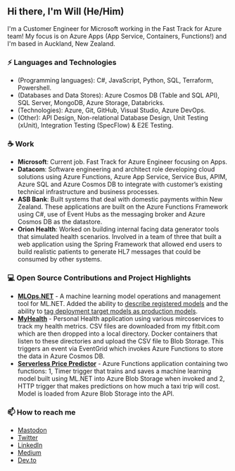 ## Hi there, I'm Will (He/Him)

I'm a Customer Engineer for Microsoft working in the Fast Track for Azure team! My focus is on Azure Apps (App Service, Containers, Functions!) and I'm based in Auckland, New Zealand.

### ⚡ Languages and Technologies

* (Programming languages): C#, JavaScript, Python, SQL, Terraform, Powershell.
* (Databases and Data Stores): Azure Cosmos DB (Table and SQL API), SQL Server, MongoDB, Azure Storage, Databricks.
* (Technologies): Azure, Git, GitHub, Visual Studio, Azure DevOps.
* (Other): API Design, Non-relational Database Design, Unit Testing (xUnit), Integration Testing (SpecFlow) & E2E Testing.

### ☕ Work

* **Microsoft**: Current job. Fast Track for Azure Engineer focusing on Apps.
* **Datacom**: Software engineering and architect role developing cloud solutions using Azure Functions, Azure App Service, Service Bus, APIM, Azure SQL and Azure Cosmos DB to integrate with customer’s existing technical infrastructure and business processes.
* **ASB Bank**: Built systems that deal with domestic payments within New Zealand. These applications are built on the Azure Functions Framework using C#, use of Event Hubs as the messaging broker and Azure Cosmos DB as the datastore.
* **Orion Health**: Worked on building internal facing data generator tools that simulated health scenarios. Involved in a team of three that built a web application using the Spring Framework that allowed end users to build realistic patients to generate HL7 messages that could be consumed by other systems.

### 💻 Open Source Contributions and Project Highlights

* **[MLOps.NET](https://github.com/aslotte/MLOps.NET)** - A machine learning model operations and management tool for ML.NET. Added the ability to [describe registered models](https://github.com/aslotte/MLOps.NET/pull/283) and the ability to [tag deployment target models as production models](https://github.com/aslotte/MLOps.NET/pull/295).
* **[MyHealth](https://github.com/willvelida/MyHealth)** - Personal Health application using various mircoservices to track my health metrics. CSV files are downloaded from my fitbit.com which are then dropped into a local directory. Docker containers that listen to these directories and upload the CSV file to Blob Storage. This triggers an event via EventGrid which invokes Azure Functions to store the data in Azure Cosmos DB. 
* **[Serverless Price Predictor](https://github.com/willvelida/serverless-price-predictor)** - Azure Functions application containing two functions: 1, Timer trigger that trains and saves a machine learning model built using ML.NET into Azure Blob Storage when invoked and 2, HTTP trigger that makes predictions on how much a taxi trip will cost. Model is loaded from Azure Blob Storage into the API.

### 📫 How to reach me

* [Mastodon](https://mastodon.social/@willvelida)
* [Twitter](https://twitter.com/willvelida)
* [LinkedIn](https://www.linkedin.com/in/willvelida/)
* [Medium](https://medium.com/@willvelida)
* [Dev.to](https://dev.to/willvelida)

<!--
**willvelida/willvelida** is a ✨ _special_ ✨ repository because its `README.md` (this file) appears on your GitHub profile.

Here are some ideas to get you started:

- 🔭 I’m currently working on ...
- 🌱 I’m currently learning ...
- 👯 I’m looking to collaborate on ...
- 🤔 I’m looking for help with ...
- 💬 Ask me about ...
- 📫 How to reach me: ...
- 😄 Pronouns: ...
- ⚡ Fun fact: ...
-->



